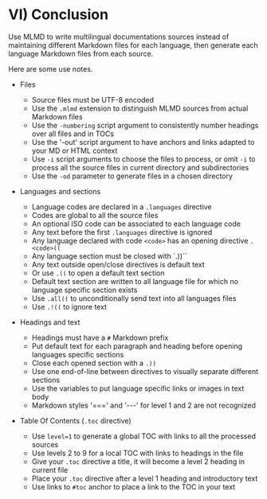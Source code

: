 # VI) Conclusion<A id="a77"></A>

Use MLMD to write multilingual documentations sources instead of maintaining different Markdown
files for each language, then generate each language Markdown files from each source.

Here are some use notes.

- Files
  - Source files must be UTF-8 encoded
  - Use the `.mlmd` extension to distinguish MLMD sources from actual Markdown files
  - Use the `-numbering` script argument to consistently number headings over all files and in TOCs
  - Use the '-out' script argument to have anchors and links adapted to your MD or HTML context
  - Use `-i` script arguments to choose the files to process, or omit `-i` to process all the
    source files in current directory and subdirectories
  - Use the `-od` parameter to generate files in a chosen directory

- Languages and sections
  - Language codes are declared in a `.languages` directive
  - Codes are global to all the source files
  - An optional ISO code can be associated to each language code
  - Any text before the first `.languages` directive is ignored
  - Any language declared with code `<code>` has an opening directive `.<code>((`
  - Any language section must be closed with `.))``
  - Any text outside open/close directives is default text
  - Or use `.((` to open a default text section
  - Default text section are written to all language file for which no language specific section exists
  - Use `.all((` to unconditionally send text into all languages files
  - Use `.!((` to ignore text

- Headings and text
  - Headings must have a `#` Markdown prefix
  - Put default text for each paragraph and heading before opening languages specific sections
  - Close each opened section with a `.))`
  - Use one end-of-line between directives to visually separate different sections
  - Use the variables to put language specific links or images in text body
  - Markdown styles '===' and '---' for level 1 and 2 are not recognized

- Table Of Contents (`.toc` directive)
  - Use `level=1` to generate a global TOC with links to all the processed sources
  - Use levels 2 to 9 for a local TOC with links to headings in the file
  - Give your `.toc` directive a title, it will become a level 2 heading in current file
  - Place your `.toc` directive after a level 1 heading and introductory text
  - Use links to `#toc` anchor to place a link to the TOC in your text
